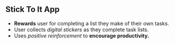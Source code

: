 ## Stick To It App

- **Rewards** user for completing a list they make of their own tasks.
- User collects _digital stickers_ as they complete task lists.
- Uses _positive reinforcement_ to **encourage productivity.**
